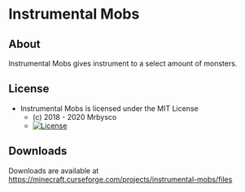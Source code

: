 # Instrumental Mobs #

## About ##
Instrumental Mobs gives instrument to a select amount of monsters. 

## License ##
* Instrumental Mobs is licensed under the MIT License
  - (c) 2018 - 2020 Mrbysco
  - [![License](https://img.shields.io/badge/License-MIT-red.svg?style=flat)](http://opensource.org/licenses/MIT)
  
## Downloads ##
Downloads are available at https://minecraft.curseforge.com/projects/instrumental-mobs/files
